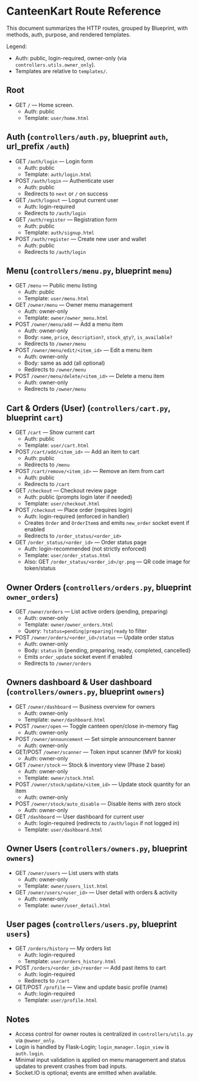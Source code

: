 # CanteenKart Route Reference

This document summarizes the HTTP routes, grouped by Blueprint, with methods, auth, purpose, and rendered templates.

Legend:
- Auth: public, login-required, owner-only (via `controllers.utils.owner_only`).
- Templates are relative to `templates/`.

## Root
- GET `/` — Home screen.
  - Auth: public
  - Template: `user/home.html`

## Auth (`controllers/auth.py`, blueprint `auth`, url_prefix `/auth`)
- GET `/auth/login` — Login form
  - Auth: public
  - Template: `auth/login.html`
- POST `/auth/login` — Authenticate user
  - Auth: public
  - Redirects to `next` or `/` on success
- GET `/auth/logout` — Logout current user
  - Auth: login-required
  - Redirects to `/auth/login`
- GET `/auth/register` — Registration form
  - Auth: public
  - Template: `auth/signup.html`
- POST `/auth/register` — Create new user and wallet
  - Auth: public
  - Redirects to `/auth/login`

## Menu (`controllers/menu.py`, blueprint `menu`)
- GET `/menu` — Public menu listing
  - Auth: public
  - Template: `user/menu.html`
- GET `/owner/menu` — Owner menu management
  - Auth: owner-only
  - Template: `owner/owner_menu.html`
- POST `/owner/menu/add` — Add a menu item
  - Auth: owner-only
  - Body: `name`, `price`, `description?`, `stock_qty?`, `is_available?`
  - Redirects to `/owner/menu`
- POST `/owner/menu/edit/<item_id>` — Edit a menu item
  - Auth: owner-only
  - Body: same as add (all optional)
  - Redirects to `/owner/menu`
- POST `/owner/menu/delete/<item_id>` — Delete a menu item
  - Auth: owner-only
  - Redirects to `/owner/menu`

## Cart & Orders (User) (`controllers/cart.py`, blueprint `cart`)
- GET `/cart` — Show current cart
  - Auth: public
  - Template: `user/cart.html`
- POST `/cart/add/<item_id>` — Add an item to cart
  - Auth: public
  - Redirects to `/menu`
- POST `/cart/remove/<item_id>` — Remove an item from cart
  - Auth: public
  - Redirects to `/cart`
- GET `/checkout` — Checkout review page
  - Auth: public (prompts login later if needed)
  - Template: `user/checkout.html`
- POST `/checkout` — Place order (requires login)
  - Auth: login-required (enforced in handler)
  - Creates `Order` and `OrderItem`s and emits `new_order` socket event if enabled
  - Redirects to `/order_status/<order_id>`
- GET `/order_status/<order_id>` — Order status page
  - Auth: login-recommended (not strictly enforced)
  - Template: `user/order_status.html`
  - Also: GET `/order_status/<order_id>/qr.png` — QR code image for token/status

## Owner Orders (`controllers/orders.py`, blueprint `owner_orders`)
- GET `/owner/orders` — List active orders (pending, preparing)
  - Auth: owner-only
  - Template: `owner/owner_orders.html`
  - Query: `?status=pending|preparing|ready` to filter
- POST `/owner/orders/<order_id>/status` — Update order status
  - Auth: owner-only
  - Body: `status` in {pending, preparing, ready, completed, cancelled}
  - Emits `order_update` socket event if enabled
  - Redirects to `/owner/orders`

## Owners dashboard & User dashboard (`controllers/owners.py`, blueprint `owners`)
- GET `/owner/dashboard` — Business overview for owners
  - Auth: owner-only
  - Template: `owner/dashboard.html`
- POST `/owner/open` — Toggle canteen open/close in-memory flag
  - Auth: owner-only
- POST `/owner/announcement` — Set simple announcement banner
  - Auth: owner-only
- GET/POST `/owner/scanner` — Token input scanner (MVP for kiosk)
  - Auth: owner-only
- GET `/owner/stock` — Stock & inventory view (Phase 2 base)
  - Auth: owner-only
  - Template: `owner/stock.html`
- POST `/owner/stock/update/<item_id>` — Update stock quantity for an item
  - Auth: owner-only
- POST `/owner/stock/auto_disable` — Disable items with zero stock
  - Auth: owner-only
- GET `/dashboard` — User dashboard for current user
  - Auth: login-required (redirects to `/auth/login` if not logged in)
  - Template: `user/dashboard.html`

## Owner Users (`controllers/owners.py`, blueprint `owners`)
- GET `/owner/users` — List users with stats
  - Auth: owner-only
  - Template: `owner/users_list.html`
- GET `/owner/users/<user_id>` — User detail with orders & activity
  - Auth: owner-only
  - Template: `owner/user_detail.html`

## User pages (`controllers/users.py`, blueprint `users`)
- GET `/orders/history` — My orders list
  - Auth: login-required
  - Template: `user/orders_history.html`
- POST `/orders/<order_id>/reorder` — Add past items to cart
  - Auth: login-required
  - Redirects to `/cart`
- GET/POST `/profile` — View and update basic profile (name)
  - Auth: login-required
  - Template: `user/profile.html`

## Notes
- Access control for owner routes is centralized in `controllers/utils.py` via `@owner_only`.
- Login is handled by Flask-Login; `login_manager.login_view` is `auth.login`.
- Minimal input validation is applied on menu management and status updates to prevent crashes from bad inputs.
- Socket.IO is optional; events are emitted when available.
